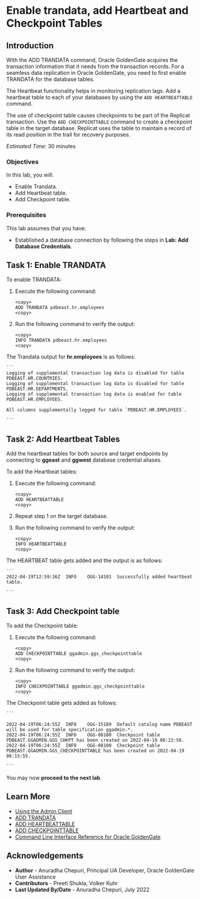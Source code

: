 # Enable trandata, add Heartbeat and Checkpoint Tables

## Introduction

With the ADD TRANDATA command, Oracle GoldenGate acquires the transaction information that it needs from the transaction records. For a seamless data replication in Oracle GoldenGate, you need to first enable TRANDATA for the database tables.

The Heartbeat functionality helps in monitoring replication lags. Add a heartbeat table to each of your databases by using the `ADD HEARTBEATTABLE` command.

The use of checkpoint table causes checkpoints to be part of the Replicat transaction. Use the `ADD CHECKPOINTTABLE` command to create a checkpoint table in the target database. Replicat uses the table to maintain a record of its read position in the trail for recovery purposes.

*Estimated Time*: 30 minutes

### Objectives
In this lab, you will:
* Enable Trandata.
* Add Heartbeat table.
* Add Checkpoint table.

### Prerequisites
This lab assumes that you have:
* Established a database connection by following the steps in **Lab: Add Database Credentials**.

## Task 1: Enable TRANDATA

To enable TRANDATA:

1. Execute the following command:

    ```
    <copy>
    ADD TRANDATA pdbeast.hr.employees
    <copy>
    ```
2. Run the following command to verify the output:

    ```
    <copy>
    INFO TRANDATA pdbeast.hr.employees
    <copy>
    ```
The Trandata output for **hr.employees** is as follows:

    ```
    Logging of supplemental transaction log data is disabled for table PDBEAST.HR.COUNTRIES.
    Logging of supplemental transaction log data is disabled for table PDBEAST.HR.DEPARTMENTS.
    Logging of supplemental transaction log data is enabled for table PDBEAST.HR.EMPLOYEES.

    All columns supplementally logged for table `PDBEAST.HR.EMPLOYEES`.

    ```


## Task 2: Add Heartbeat Tables
Add the heartbeat tables for both source and target endpoints by connecting to **ggeast** and **ggwest** database credential aliases.

To add the Heartbeat tables:

1. Execute the following command:

    ```
    <copy>
    ADD HEARTBEATTABLE
    <copy>

    ```
2. Repeat step 1 on the target database.

3.  Run the following command to verify the output:

    ```
    <copy>
    INFO HEARTBEATTABLE
    <copy>
    ```
The HEARTBEAT table gets added and the output is as follows:

    ```
    2022-04-19T12:59:16Z  INFO    OGG-14101  Successfully added heartbeat table.

    ```

## Task 3: Add Checkpoint table

To add the Checkpoint table:

1. Execute the following command:

    ```
    <copy>
    ADD CHECKPOINTTABLE ggadmin.ggs_checkpointtable
    <copy>

    ```
2. Run the following command to verify the output:

    ```
    <copy>
    INFO CHECKPOINTTABLE ggadmin.ggs_checkpointtable
    <copy>

    ```

  The Checkpoint table gets added as follows:

    ```

    2022-04-19T06:24:55Z  INFO    OGG-15189  Default catalog name PDBEAST will be used for table specification ggadmin.*.
    2022-04-19T06:24:55Z  INFO    OGG-08100  Checkpoint table PDBEAST.GGADMIN.GGS_CHKPT has been created on 2022-04-19 06:22:56.
    2022-04-19T06:24:55Z  INFO    OGG-08100  Checkpoint table PDBEAST.GGADMIN.GGS_CHECKPOINTTABLE has been created on 2022-04-19 06:15:55.

    ```

You may now **proceed to the next lab**.


## Learn More
* [Using the Admin Client](https://docs.oracle.com/en/middleware/goldengate/core/21.1/admin/getting-started-oracle-goldengate-process-interfaces.html#GUID-84B33389-0594-4449-BF1A-A496FB1EDB29)
* [ADD TRANDATA](https://docs.oracle.com/en/middleware/goldengate/core/21.3/gclir/add-trandata.html#GUID-D3FD004B-81E4-4185-92D3-812834A5DEFC)
* [ADD HEARTBEATTABLE](https://docs.oracle.com/en/middleware/goldengate/core/21.3/gclir/add-heartbeattable.html#GUID-126E30A2-DC7A-4C93-93EC-0EB8BA7C13CB)
* [ADD CHECKPOINTTABLE](https://docs.oracle.com/en/middleware/goldengate/core/21.3/gclir/add-checkpointtable.html#GUID-870D65C1-A18E-4B2D-8257-F58E9A808197)
* [Command Line Interface Reference for Oracle GoldenGate](https://docs.oracle.com/en/middleware/goldengate/core/21.3/gclir/add-checkpointtable.html#GUID-870D65C1-A18E-4B2D-8257-F58E9A808197)

## Acknowledgements
* **Author** - Anuradha Chepuri, Principal UA Developer, Oracle GoldenGate User Assistance
* **Contributors** -  Preeti Shukla, Volker Kuhr
* **Last Updated By/Date** - Anuradha Chepuri, July 2022
